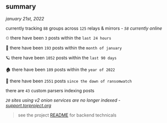 
## summary
_january 21st, 2022_

currently tracking `88` groups across `125` relays & mirrors - _`58` currently online_

⏲ there have been `3` posts within the `last 24 hours`

🦈 there have been `193` posts within the `month of january`

🪐 there have been `1052` posts within the `last 90 days`

🏚 there have been `189` posts within the `year of 2022`

🦕 there have been `2551` posts `since the dawn of ransomwatch`

there are `43` custom parsers indexing posts

_`20` sites using v2 onion services are no longer indexed - [support.torproject.org](https://support.torproject.org/onionservices/v2-deprecation/)_

> see the project [README](https://github.com/thetanz/ransomwatch#ransomwatch--) for backend technicals
